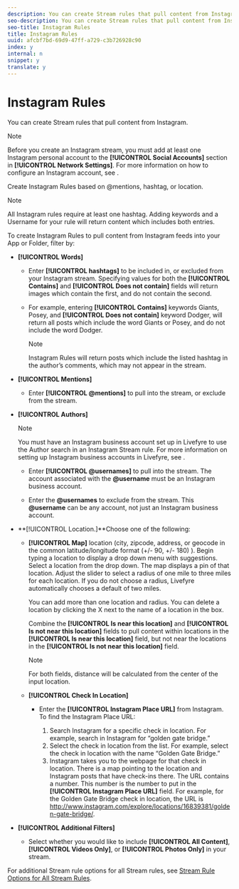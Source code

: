 ```yaml
---
description: You can create Stream rules that pull content from Instagram.
seo-description: You can create Stream rules that pull content from Instagram.
seo-title: Instagram Rules
title: Instagram Rules
uuid: afcbf7bd-69d9-47ff-a729-c3b726928c90
index: y
internal: n
snippet: y
translate: y
---
```


# Instagram Rules

You can create Stream rules that pull content from Instagram.

>[!NOTE]
>
>Before you create an Instagram stream, you must add at least one Instagram personal account to the **[!UICONTROL Social Accounts]** section in **[!UICONTROL Network Settings]**. For more information on how to configure an Instagram account, see [](t_configure_social_accout_instagram/c_about_instagram_accounts.md#c_about_instagram_accounts).

Create Instagram Rules based on @mentions, hashtag, or location.

>[!NOTE]
>
>All Instagram rules require at least one hashtag. Adding keywords and a Username for your rule will return content which includes both entries.

To create Instagram Rules to pull content from Instagram feeds into your App or Folder, filter by:

* **[!UICONTROL Words]**

    * Enter **[!UICONTROL hashtags]** to be included in, or excluded from your Instagram stream. Specifying values for both the **[!UICONTROL Contains]** and **[!UICONTROL Does not contain]** fields will return images which contain the first, and do not contain the second.
    
    * For example, entering **[!UICONTROL Contains]** keywords Giants, Posey, and **[!UICONTROL Does not contain]** keyword Dodger, will return all posts which include the word Giants or Posey, and do not include the word Dodger.    
    
      >[!NOTE]
      >
      >Instagram Rules will return posts which include the listed hashtag in the author’s comments, which may not appear in the stream.

* **[!UICONTROL Mentions]**

    * Enter **[!UICONTROL @mentions]** to pull into the stream, or exclude from the stream.

* **[!UICONTROL Authors]**

  >[!NOTE]
  >
  >You must have an Instagram business account set up in Livefyre to use the Author search in an Instagram Stream rule. For more information on setting up Instagram business accounts in Livefyre, see [](t_configure_social_accout_instagram/c_about_instagram_accounts.md#c_about_instagram_accounts).

    * Enter **[!UICONTROL @usernames]** to pull into the stream. The account associated with the **@username** must be an Instagram business account.
    
    * Enter the **@usernames** to exclude from the stream. This **@username** can be any account, not just an Instagram business account.

* **[!UICONTROL Location.]**Choose one of the following:

    * **[!UICONTROL Map]** location (city, zipcode, address, or geocode in the common latitude/longitude format (+/- 90, +/- 180) ). Begin typing a location to display a drop down menu with suggestions. Select a location from the drop down. The map displays a pin of that location. Adjust the slider to select a radius of one mile to three miles for each location. If you do not choose a radius, Livefyre automatically chooses a default of two miles.

      You can add more than one location and radius. You can delete a location by clicking the X next to the name of a location in the box.

      Combine the **[!UICONTROL Is near this location]** and **[!UICONTROL Is not near this location]** fields to pull content within locations in the **[!UICONTROL Is near this location]** field, but not near the locations in the **[!UICONTROL Is not near this location]** field.

      >[!NOTE]
      >
      >For both fields, distance will be calculated from the center of the input location.

    * **[!UICONTROL Check In Location]**

        * Enter the **[!UICONTROL Instagram Place URL]** from Instagram. To find the Instagram Place URL:

            1. Search Instagram for a specific check in location. For example, search in Instagram for “golden gate bridge.”
            1. Select the check in location from the list. For example, select the check in location with the name “Golden Gate Bridge.”
            1. Instagram takes you to the webpage for that check in location. There is a map pointing to the location and Instagram posts that have check-ins there. The URL contains a number. This number is the number to put in the **[!UICONTROL Instagram Place URL]** field. For example, for the Golden Gate Bridge check in location, the URL is http://www.instagram.com/explore/locations/16839381/golden-gate-bridge/.

* **[!UICONTROL Additional Filters]**

    * Select whether you would like to include **[!UICONTROL All Content]**, **[!UICONTROL Videos Only]**, or **[!UICONTROL Photos Only]** in your stream.

For additional Stream rule options for all Stream rules, see [Stream Rule Options for All Stream Rules](c_stream_rule_options_for_all_stream_rules.md#c_stream_rule_options_for_all_stream_rules). 
